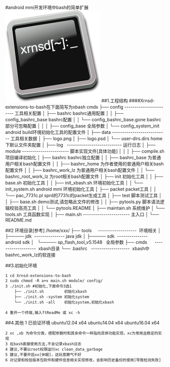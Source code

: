 #android mmi开发环境中bash的简单扩展
![Logo](data/logo.png)
##1.工程结构
####Xrnsd-extensions-to-bash在下面简写为xbash
    cmds
    ├── config    -----------------------    工具相关配置
    │        ├── bashrc                        bashrc通用配置
    │        │        ├── config_bashrc_base            bashrc配置
    │        │        └── config_bashrc_base.gone        bashrc部分可忽略配置
    │        │
    │        ├── config_base                    全局参数
    │        └── config_system_init            android build环境初始化工具的配置文件
    │
    ├── data    --------------------------- 工具相关数据
    │        ├── logo.png
    │        ├── logo.psd
    │        └── user-dirs.dirs                home下默认文件夹配置
    │
    ├── log   --------------------------- 运行日志
    │
    ├── module    -----------------------    脚本实现文件[具体功能]
    │        │
    │        ├── compile.sh                    项目编译初始化
    │        ├── bashrc                        bashrc独立配置
    │        │        ├── bashrc_base                    为普通用户相关bash配置文件
    │        │        ├── bashrc_home                    为作者使用的普通用户相关bash配置文件
    │        │        ├── bashrc_work_lz                为普通用户相关bash配置文件
    │        │        └── bashrc_root_work_lz            为root相关bash配置文件
    │        ├── init                            初始化工具
    │        │        ├── base.sh                          初始化工具
    │        │        ├── init_xbash.sh                      环境初始化工具
    │        │        └── init_system.sh                  android mmi 环境初始化工具
    │        ├── packet                        packet工具
    │        │        └── pac_7731c.pl                      sprd的7731c的packet生成工具
    │        ├── test                            脚本测试工具
    │        │        ├── base.sh                          demo测试,请忽略此文件的修改
    │        │        ├── pytools.py                      脚本语法逻辑校验高亮工具
    │        │        └── pytools.README
    │        ├── maintain.sh                    系统维护
    │        └── tools.sh                        工具函数实现
    │
    ├── main.sh    -----------------------    主入口
    │
    └── README.md


##2 环境目录[参考]
        /home/xxx/
        ├── tools     -------------------  环境相关
        │        ├───── jdk  ---------------    java jdk
        │        ├───── sdk  ---------------    android sdk
        │        └───── sp_flash_tool_v5.1548   全局参数
        ├── cmds      -------------------  xbash目录
        └── .bashrc   -------------------  xbash中bashrc_work_lz的软连接

##3.初始化环境

    1 cd Xrnsd-extensions-to-bash
    2 sudo chmod -R a+x main.sh module/ config/
    3 ./init.sh #初始化,下面命令3选1
        ├── ./init.sh         初始化xbash
        ├── ./init.sh -system 初始化system
        └── ./init.sh -all    初始化system,初始化xbash

    4 重开一个终端,输入ftReadMe 或 xc -h

##4.其他
    1 已验证环境
        ubuntu12.04 x64
        ubuntu14.04 x64
        ubuntu16.04 x64

    2 xc ,xb 为命令分类，搭配参数时和其余命令一样指向具体功能实现，xc为常用且稳定的实现
    3 在bash直接使用方法,不会记录xbash日志
    4 建议,不要以root权限运行xc clean_data_garbage
    5 建议,不要开启xx[休眠]，这玩意脾气不好
    6 对记录和校验版本包软件和硬件信息相关实现修改，会影响历史备份的使用[导致检测失败]
